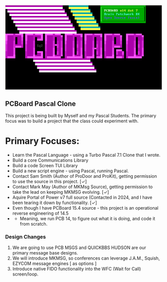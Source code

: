 ![Logo](https://github.com/ozznixon/PCBoard14.7/blob/main/2025-09-30_17-26.png)
## PCBoard Pascal Clone

This project is being built by Myself and my Pascal Students. The primary focus was to build a project that the class could experiment with.

# Primary Focuses:
* Learn the Pascal Language - using a Turbo Pascal 7.1 Clone that I wrote.
* Build a core Communications Library
* Build a code Screen TUI Library
* Build a new script engine - using Pascal, running Pascal.
* Contact Sam Smith (Author of ProDoor and ProKit), getting permission to use the source in this project. [✓]
* Contact Mark May (Author of MKMsg Source), getting permission to take the lead on keeping MKMSG evolving. [✓]
* Aquire Portal of Power v7 full source (Contacted in 2024, and I have been tearing it down by functionality. [✓]
* Even though I have PCBoard 15.4 source - this project is an operational reverse engineering of 14.5
* * Meaning, we run PCB 14, to figure out what it is doing, and code it from scratch.

### Design Changes
1. We are going to use PCB MSGS and QUICKBBS HUDSON are our primary message base designs.
2. We will introduce MKMSG, so conferences can leverage J.A.M., Squish, EZYCOM message engines [ as options ]
3. Introduce native FIDO functionality into the WFC (Wait for Call) screen/loop.
